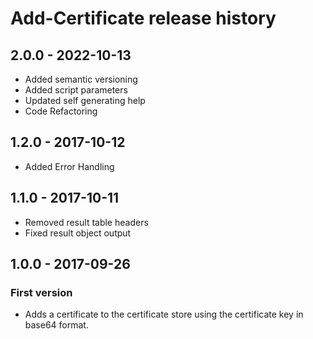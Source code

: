 # Add-Certificate release history

## 2.0.0 - 2022-10-13

* Added semantic versioning
* Added script parameters
* Updated self generating help
* Code Refactoring

## 1.2.0 - 2017-10-12

* Added Error Handling

## 1.1.0 - 2017-10-11

* Removed result table headers
* Fixed result object output

## 1.0.0 - 2017-09-26

### First version

* Adds a certificate to the certificate store using the certificate key in base64 format.
